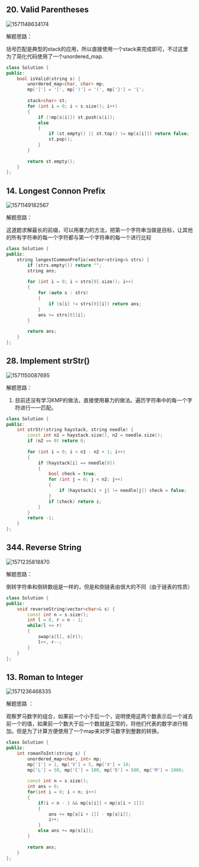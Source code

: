 ## 20. Valid Parentheses

![1571148634174](C:\Users\ryLuo\AppData\Roaming\Typora\typora-user-images\1571148634174.png)

解题思路：

括号匹配是典型的stack的应用，所以直接使用一个stack来完成即可，不过这里为了简化代码使用了一个unordered_map.

```cpp
class Solution {
public:
    bool isValid(string s) {
        unordered_map<char, char> mp;
        mp[']'] = '[', mp[')'] = '(', mp['}'] = '{';
        
        stack<char> st;
        for (int i = 0; i < s.size(); i++)
        {
            if (!mp[s[i]]) st.push(s[i]);
            else
            {
                if (st.empty() || st.top() != mp[s[i]]) return false;
                st.pop();
            }
        }
        
        return st.empty();
    }
};
```



## 14. Longest Connon Prefix

![1571149182567](C:\Users\ryLuo\AppData\Roaming\Typora\typora-user-images\1571149182567.png)

解题思路：

这道题求解最长的前缀，可以用暴力的方法，把第一个字符串当做是目标，让其他的所有字符串的每一个字符都与第一个字符串的每一个进行比较

```cpp
class Solution {
public:
    string longestCommonPrefix(vector<string>& strs) {
        if (strs.empty()) return "";
        string ans;
        
        for (int i = 0; i < strs[0].size(); i++)
        {
            for (auto s : strs)
            {
                if (s[i] != strs[0][i]) return ans;       
            }
            ans += strs[0][i];
        }
            
        return ans;
    }
};
```

## 28. Implement strStr()

![1571150087695](C:\Users\ryLuo\AppData\Roaming\Typora\typora-user-images\1571150087695.png)

解题思路：

1. 目前还没有学习KMP的做法，直接使用暴力的做法。遍历字符串中的每一个字符进行一一匹配。

```cpp
class Solution {
public:
    int strStr(string haystack, string needle) {
        const int n1 = haystack.size(), n2 = needle.size();
        if (n2 == 0) return 0;
        
        for (int i = 0; i < n1 - n2 + 1; i++)
        {
            if (haystack[i] == needle[0])
            {
                bool check = true;
                for (int j = 0; j < n2; j++)
                {
                    if (haystack[i + j] != needle[j]) check = false;
                }
                if (check) return i;                
            }
        }
        return -1;
    }
};
```



## 344. Reverse String

![1571235818870](C:\Users\ryLuo\AppData\Roaming\Typora\typora-user-images\1571235818870.png)

解题思路：

倒转字符串和倒转数组是一样的，但是和倒链表由很大的不同（由于链表的性质）

```cpp
class Solution {
public:
    void reverseString(vector<char>& s) {
        const int n = s.size();
        int l = 0, r = n - 1;
        while(l <= r)
        {
            swap(s[l], s[r]);
            l++, r--;
        }
    }
};
```

## 13. Roman to Integer

![1571236468335](C:\Users\ryLuo\AppData\Roaming\Typora\typora-user-images\1571236468335.png)

解题思路 ：

观察罗马数字的组合，如果前一个小于后一个，说明使用这两个数表示后一个减去前一个的值，如果前一个数大于后一个数就是正常的，将他们代表的数字进行相加。但是为了计算方便使用了一个map来对罗马数字到整数的转换。

```cpp
class Solution {
public:
    int romanToInt(string s) {
        unordered_map<char, int> mp;
        mp['I'] = 1, mp['V'] = 5, mp['X'] = 10;
        mp['L'] = 50, mp['C'] = 100, mp['D'] = 500, mp['M'] = 1000;
        
        const int n = s.size();
        int ans = 0;
        for(int i = 0; i < n; i++)
        {
            if(i < n - 1 && mp[s[i]] < mp[s[i + 1]])
            {
                ans += mp[s[i + 1]] - mp[s[i]];
                i++;
            }
            else ans += mp[s[i]];
        }
        
        return ans;
    }
};
```



